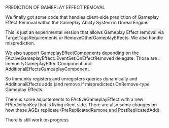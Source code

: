 PREDICTION OF GAMEPLAY EFFECT REMOVAL

We finally got some code that handles client-side prediction of Gameplay Effect Removal within the Gameplay Ability System in Unreal Engine. 

This is just an experimental version that allows Gameplay Effect removal via TargetTagsRequirements or RemoveOtherGameplayEffects. We also handle misprediction.

We also support GameplayEffectComponents depending on the FActiveGameplayEffect::EventSet.OnEffectRemoved delegate. Those are : ImmunityGameplayEffectComponent and AdditionalEffectsGameaplayComponent.

So Immunity registers and unregisters queries dynamically and AdditionalEffects adds (and remove if mispredicted) OnRemove-type Gameplay Effects.

There is some adjustements to FActiveGameplayEffect with a new FPredictionKey that is living client side. There are also some changes on how these AGEs replicate (PreReplicatedRemove and PostReplicatedAdd).

There is still work on progress 
